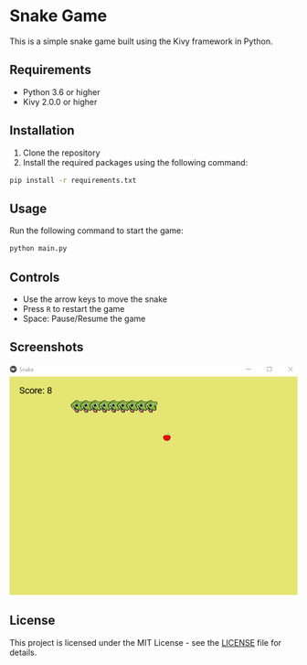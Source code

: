 # Snake Game

This is a simple snake game built using the Kivy framework in Python.

## Requirements

- Python 3.6 or higher
- Kivy 2.0.0 or higher

## Installation

1. Clone the repository
2. Install the required packages using the following command:
```bash
pip install -r requirements.txt
```

## Usage

Run the following command to start the game:
```bash
python main.py
```

## Controls

- Use the arrow keys to move the snake
- Press `R` to restart the game
- Space: Pause/Resume the game

## Screenshots

![Gameplay](assets/img/screenshot.png)

## License

This project is licensed under the MIT License - see the [LICENSE](LICENSE) file for details.


